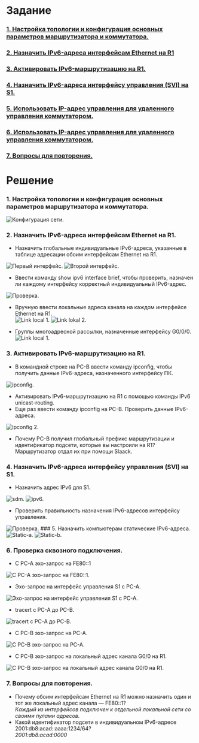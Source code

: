 
# Задание
### [1. Настройка топологии и конфигурация основных параметров маршрутизатора и коммутатора.](#1)
### [2. Назначить IPv6-адреса интерфейсам Ethernet на R1](#2)
### [3. Активировать IPv6-маршрутизацию на R1.](#3)
### [4. Назначить IPv6-адреса интерфейсу управления (SVI) на S1.](#4)
### [5. Использовать IP-адрес управления для удаленного управления коммутатором.](#5)
### [6. Использовать IP-адрес управления для удаленного управления коммутатором.](#6)
### [7. Вопросы для повторения.](#7)
# Решение  
### <a name="1"> 1. Настройка топологии и конфигурация основных параметров маршрутизатора и коммутатора.</a>  
<image src="./Conf_net.PNG" alt="Конфигурация сети.">  

### <a name="2"> 2. Назначить IPv6-адреса интерфейсам Ethernet на R1.</a>  
  * Назначить глобальные индивидуальные IPv6-адреса, указанные в таблице адресации обоим интерфейсам Ethernet на R1.  
  
<image src="./r1_ipv6.png" alt="Первый интерфейс.">
<image src="./r1_ipv6_2.png" alt="Второй интерфейс.">  
  
  * Ввести команду show ipv6 interface brief, чтобы проверить, назначен ли каждому интерфейсу корректный индивидуальный IPv6-адрес.  
  <image src="./r1_ipv6_brief.png" alt="Проверка.">  
  
  * Вручную ввести локальные адреса канала на каждом интерфейсе Ethernet на R1.  
    <image src="./r1_ipv6_0ll.png" alt="Link local 1.">
    <image src="./r1_ipv6_2ll.png" alt="Link lokal 2.">  
  
  * Группы многоадресной рассылки, назначенные интерфейсу G0/0/0.  
     <image src="./r1_ipv6_group.png" alt="Link local 1.">  
      
### <a name="3"> 3. Активировать IPv6-маршрутизацию на R1.</a>  
  * В командной строке на PC-B ввести команду ipconfig, чтобы получить данные IPv6-адреса, назначенного интерфейсу ПК.  
   <image src="./pcb_ipv6.png" alt="ipconfig.">  
    
  *	Активировать IPv6-маршрутизацию на R1 с помощью команды IPv6 unicast-routing.  
  * Еще раз ввести команду ipconfig на PC-B. Проверить данные IPv6-адреса.  
  <image src="./pcb_ipv6_global.png" alt="ipconfig 2.">
   
   * Почему PC-B получил глобальный префикс маршрутизации и идентификатор подсети, которые вы настроили на R1?
   Маршрутизатор отдал их при помощи Slaack.
### <a name="4"> 4. Назначить IPv6-адреса интерфейсу управления (SVI) на S1.</a>  
   * Назначить адрес IPv6 для S1.  
  <image src="./s1_sdm.png" alt="sdm."> 
  <image src="./s1_ipv6.png" alt="ipv6.">
   
   * Проверить правильность назначения IPv6-адресов интерфейсу управления.  
   <image src="./s1_ipv6_show.png" alt="Проверка.">
### <a name="5"> 5. Назначить компьютерам статические IPv6-адреса.</a>  
   <image src="./pca-static.png" alt="Static-a.">
   <image src="./pcb-static.png" alt="Static-b.">  
    
### <a name="6"> 6. Проверка сквозного подключения.</a>  
  * С PC-A эхо-запрос на FE80::1  
  <image src="./pca-r1.png" alt="С PC-A эхо-запрос на FE80::1.">
   
  * Эхо-запрос на интерфейс управления S1 с PC-A.  
   <image src="./pca-s1.png" alt="Эхо-запрос на интерфейс управления S1 с PC-A.">  
    
  * tracert с PC-A до PC-B.  
   <image src="./pca_tracert.png" alt="tracert с PC-A до PC-B.">  
     
  * С PC-B эхо-запрос на PC-A.  
   <image src="./pcb_ping.png" alt="С PC-B эхо-запрос на PC-A.">  
      
  * С PC-B эхо-запрос на локальный адрес канала G0/0 на R1.  
   <image src="./pcb_ping_2.png" alt="С PC-B эхо-запрос на локальный адрес канала G0/0 на R1.">  
      
### <a name="7"> 7. Вопросы для повторения.</a>  
  *	Почему обоим интерфейсам Ethernet на R1 можно назначить один и тот же локальный адрес канала — FE80::1?  
      *Каждый из интерфейсов подключен к отдельной локальной сети со своими пулами адресов.*  
  * Какой идентификатор подсети в индивидуальном IPv6-адресе 2001:db8:acad::aaaa:1234/64?  
      *2001:db8:acad:0000*
